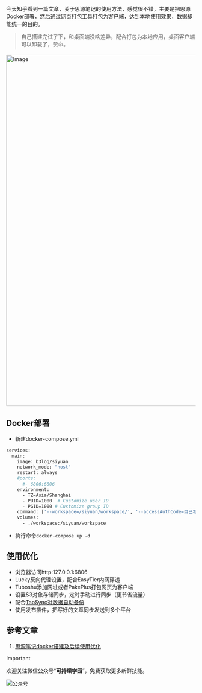今天知乎看到一篇文章，关于思源笔记的使用方法，感觉很不错，主要是把思源Docker部署，然后通过网页打包工具打包为客户端，达到本地使用效果，数据却能统一的目的。

> 自己搭建完试了下，和桌面端没啥差异，配合打包为本地应用，桌面客户端可以卸载了，赞👍。

<img width="1736" height="931" alt="Image" src="https://github.com/user-attachments/assets/da808310-0217-47df-8a85-06a0886bfe7b" />

## Docker部署
- 新建docker-compose.yml
```bash
services:
  main:
    image: b3log/siyuan
    network_mode: "host"
    restart: always    
    #ports:
      #- 6806:6806
    environment:
      - TZ=Asia/Shanghai
      - PUID=1000  # Customize user ID
      - PGID=1000 # Customize group ID
    command: ['--workspace=/siyuan/workspace/', '--accessAuthCode=自己写一长串Code']
    volumes:
      - ./workspace:/siyuan/workspace
```
- 执行命令`docker-compose up -d`

## 使用优化
- 浏览器访问http:127.0.0.1:6806
- Lucky反向代理设置，配合EasyTier内网穿透
- Tuboshu添加网址或者PakePlus打包网页为客户端
- 设置S3对象存储同步，定时手动进行同步（更节省流量）
- 配合[TaoSync对数据自动备份](https://github.com/tabortao/tabortao.github.io/issues/5)
- 使用发布插件，把写好的文章同步发送到多个平台

## 参考文章
1. [思源笔记docker搭建及后续使用优化](https://zhuanlan.zhihu.com/p/427328444)

> [!IMPORTANT]
> 欢迎关注微信公众号“**可持续学园**”，免费获取更多新鲜技能。

![公众号](https://blog.sdgarden.top/公众号.jpg)